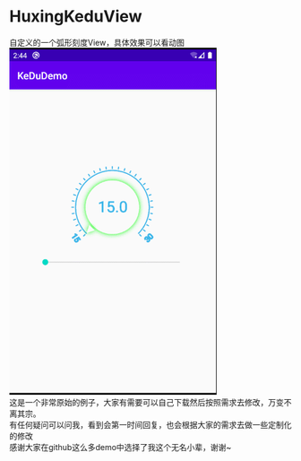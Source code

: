 # HuxingKeduView
自定义的一个弧形刻度View，具体效果可以看动图<br/>
![效果图](https://github.com/JeffrayZ/HuxingKeduView/blob/master/gifs/GIF%202020-5-23%2010-45-12.gif)
<br/>
这是一个非常原始的例子，大家有需要可以自己下载然后按照需求去修改，万变不离其宗。<br/>
有任何疑问可以问我，看到会第一时间回复，也会根据大家的需求去做一些定制化的修改<br/>
感谢大家在github这么多demo中选择了我这个无名小辈，谢谢~
